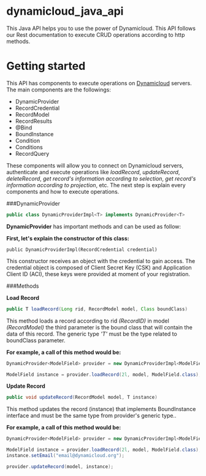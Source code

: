 # dynamicloud_java_api
This Java API  helps you to use the power of Dynamicloud.  This API follows our Rest documentation to execute CRUD operations according to http methods.

# Getting started

This API has components to execute operations on [Dynamicloud](http://www.dynamicloud.org/ "Dynamicloud") servers.  The main components are the followings:

- DynamicProvider
- RecordCredential
- RecordModel
- RecordResults
- @Bind
- BoundInstance
- Condition
- Conditions
- RecordQuery

These components will allow you to connect on Dynamicloud servers, authenticate and execute operations like *loadRecord*, *updateRecord*, *deleteRecord*, *get record's information according to selection*, *get record's information according to projection*, etc.  The next step is explain every components and how to execute operations.  

###DynamicProvider
```java
public class DynamicProviderImpl<T> implements DynamicProvider<T>
```

**DynamicProvider** has important methods and can be used as follow:
 
**First, let's explain the constructor of this class:**
 
 ```javao
public DynamicProviderImpl(RecordCredential credential)
 ```
This constructor receives an object with the credential to gain access.  The credential object is composed of Client Secret Key (CSK) and Application Client ID (ACI), these keys were provided at moment of your registration.
 
###Methods
 
 **Load Record**
```java
public T loadRecord(Long rid, RecordModel model, Class boundClass)
```
This method loads a record according to rid *(RecordID)* in model *(RecordModel)* the third parameter is the bound class that will contain the data of this record.  The generic type *'T'* must be the type related to boundClass parameter.

**For example, a call of this method would be:**
 ```java
DynamicProvider<ModelField> provider = new DynamicProviderImpl<ModelField>(...);
 
ModelField instance = provider.loadRecord(2l, model, ModelField.class);
```

**Update Record**
 ```java
public void updateRecord(RecordModel model, T instance)
```
This method updates the record (instance) that implements BoundInstance interface and must be the same type from provider's generic type..

**For example, a call of this method would be:**
 ```java
DynamicProvider<ModelField> provider = new DynamicProviderImpl<ModelField>(...);
 
ModelField instance = provider.loadRecord(2l, model, ModelField.class);
instance.setEmail("email@dynamicloud.org");
 
provider.updateRecord(model, instance);
```
